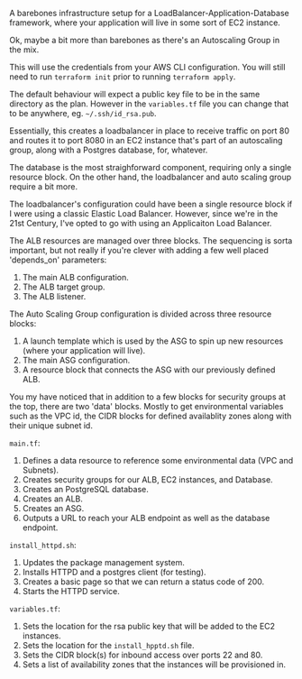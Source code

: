 A barebones infrastructure setup for a LoadBalancer-Application-Database framework, where your application will live in some sort of EC2 instance. 

Ok, maybe a bit more than barebones as there's an Autoscaling Group in the mix.

This will use the credentials from your AWS CLI configuration.
You will still need to run `terraform init` prior to running `terraform apply`.

The default behaviour will expect a public key file to be in the same directory as the plan.
However in the `variables.tf` file you can change that to be anywhere, eg. `~/.ssh/id_rsa.pub`.

Essentially, this creates a loadbalancer in place to receive traffic on port 80 and routes it to port 8080 in an EC2 instance that's part of an autoscaling group, along with a Postgres database, for, whatever. 

The database is the most straighforward component, requiring only a single resource block. On the other hand, the loadbalancer and auto scaling group require a bit more.

The loadbalancer's configuration could have been a single resource block if I were using a classic Elastic Load Balancer. However, since we're in the 21st Century, I've opted to go with using an Applicaiton Load Balancer. 

The ALB resources are managed over three blocks. The sequencing is sorta important, but not really if you're clever with adding a few well placed 'depends_on' parameters:
1. The main ALB configuration.
2. The ALB target group.
3. The ALB listener.

The Auto Scaling Group configuration is divided across three resource blocks:
1. A launch template which is used by the ASG to spin up new resources (where your application will live). 
2. The main ASG configuration.
3. A resource block that connects the ASG with our previously defined ALB. 

You my have noticed that in addition to a few blocks for security groups at the top, there are two 'data' blocks. Mostly to get environmental variables such as the VPC id, the CIDR blocks for defined availablity zones along with their unique subnet id. 


`main.tf`:
1. Defines a data resource to reference some environmental data (VPC and Subnets).
2. Creates security groups for our ALB, EC2 instances, and Database.
3. Creates an PostgreSQL database.
4. Creates an ALB.
5. Creates an ASG.
6. Outputs a URL to reach your ALB endpoint as well as the database endpoint.

`install_httpd.sh`:
1. Updates the package management system. 
2. Installs HTTPD and a postgres client (for testing).
3. Creates a basic page so that we can return a status code of 200.
4. Starts the HTTPD service.

`variables.tf`:
1. Sets the location for the rsa public key that will be added to the EC2 instances.
2. Sets the location for the `install_hpptd.sh` file. 
3. Sets the CIDR block(s) for inbound access over ports 22 and 80.
4. Sets a list of availability zones that the instances will be provisioned in.